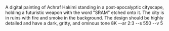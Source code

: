 A digital painting of Achraf Hakimi standing in a post-apocalyptic cityscape, holding a futuristic weapon with the word "SRAM" etched onto it. The city is in ruins with fire and smoke in the background. The design should be highly detailed and have a dark, gritty, and ominous tone 8K --ar 2:3 --s 550 --v 5
